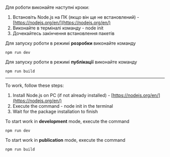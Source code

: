 Для роботи виконайте наступні кроки:
1. Встановіть Node.js на ПК (якщо він ще не встановлений) - [https://nodejs.org/en/](https://nodejs.org/en/)
2. Виконайте в терміналі команду - node init
3. Дочекайтесь закінчення встановлення пакетів

Для запуску роботи в режимі **розробки** виконайте команду

`npm run dev`

Для запуску роботи в режимі **публікації** виконайте команду

`npm run build`

---------------------------------------------------------

To work, follow these steps:

1. Install Node.js on PC (if not already installed) - [https://nodejs.org/en/](https://nodejs.org/en/)
2. Execute the command - node init in the terminal
3. Wait for the package installation to finish

To start work in **development** mode, execute the command

`npm run dev`

To start work in **publication** mode, execute the command

`npm run build`